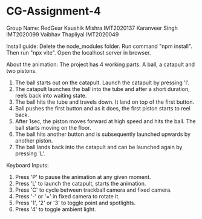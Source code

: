 # CG-Assignment-4
Group Name: RedGear
Kaushik Mishra IMT2020137
Karanveer Singh IMT2020099
Vaibhav Thapliyal IMT2020049

Install guide: Delete the node_modules folder. Run command "npm install". Then run "npx vite". Open the localhost server in browser.

About the animation: The project has 4 working parts. A ball, a catapult and two pistons.
1. The ball starts out on the catapult. Launch the catapult by pressing 'l'.
2. The catapult launches the ball into the tube and after a short duration, reels back into waiting state.
3. The ball hits the tube and travels down. It land on top of the first button.
4. Ball pushes the first button and as it does, the first piston starts to reel back.
5. After 1sec, the piston moves forward at high speed and hits the ball. The ball starts moving on the floor.
6. The ball hits another button and is subsequently launched upwards by another piston.
7. The ball lands back into the catapult and can be launched again by pressing 'L'.

Keyboard Inputs:
1. Press 'P' to pause the animation at any given moment.
2. Press 'L' to launch the catapult, starts the animation.
3. Press 'C' to cycle between trackball camera and fixed camera.
4. Press '-' or '=' in fixed camera to rotate it.
5. Press '1', '2' or '3' to toggle point and spotlights.
6. Press '4' to toggle ambient light.
